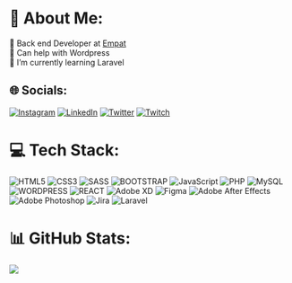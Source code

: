 # 💫 About Me:
🔭 Back end Developer at <a href="https://empat.tech">Empat</a><br>🤝 Can help with Wordpress <br>🌱 I’m currently learning Laravel<br>


## 🌐 Socials:
[![Instagram](https://img.shields.io/badge/Instagram-E4405F?style=for-the-badge&logo=instagram&logoColor=white)](https://instagram.com/akugyaku_) [![LinkedIn](https://img.shields.io/badge/LinkedIn-0077B5?style=for-the-badge&logo=linkedin&logoColor=white)](https://www.linkedin.com/in/zaloha-denys/) [![Twitter](https://img.shields.io/badge/Twitter-1DA1F2?style=for-the-badge&logo=twitter&logoColor=white)](https://twitter.com/WildSear) [![Twitch](https://img.shields.io/badge/Twitch-9146FF?style=for-the-badge&logo=twitch&logoColor=white)](https://www.twitch.tv/wildsear)

# 💻 Tech Stack:
![HTML5](https://img.shields.io/badge/html5-%23E34F26.svg?style=for-the-badge&logo=html5&logoColor=white) ![CSS3](https://img.shields.io/badge/css3-%231572B6.svg?style=for-the-badge&logo=css3&logoColor=white) ![SASS](https://img.shields.io/badge/Sass-CC6699?style=for-the-badge&logo=sass&logoColor=white) ![BOOTSTRAP](https://img.shields.io/badge/Bootstrap-563D7C?style=for-the-badge&logo=bootstrap&logoColor=white) ![JavaScript](https://img.shields.io/badge/javascript-%23323330.svg?style=for-the-badge&logo=javascript&logoColor=%23F7DF1E) ![PHP](https://img.shields.io/badge/php-%23777BB4.svg?style=for-the-badge&logo=php&logoColor=white) ![MySQL](https://img.shields.io/badge/mysql-%2300f.svg?style=for-the-badge&logo=mysql&logoColor=white)  ![WORDPRESS](https://img.shields.io/badge/Wordpress-21759B?style=for-the-badge&logo=wordpress&logoColor=white) ![REACT](https://img.shields.io/badge/React-20232A?style=for-the-badge&logo=react&logoColor=61DAFB) ![Adobe XD](https://img.shields.io/badge/Adobe%20XD-470137?style=for-the-badge&logo=Adobe%20XD&logoColor=#FF61F6) ![Figma](https://img.shields.io/badge/figma-%23F24E1E.svg?style=for-the-badge&logo=figma&logoColor=white) ![Adobe After Effects](https://img.shields.io/badge/Adobe%20After%20Effects-9999FF.svg?style=for-the-badge&logo=Adobe%20After%20Effects&logoColor=white) ![Adobe Photoshop](https://img.shields.io/badge/adobephotoshop-%2331A8FF.svg?style=for-the-badge&logo=adobephotoshop&logoColor=white)    ![Jira](https://img.shields.io/badge/jira-%230A0FFF.svg?style=for-the-badge&logo=jira&logoColor=white) ![Laravel](https://img.shields.io/badge/jira-%230A0FFF.svg?style=for-the-badge&logo=jira&logoColor=white](https://img.shields.io/badge/Laravel-2e2e2e?logo=laravel)) 
# 📊 GitHub Stats:

![](https://github-readme-stats.vercel.app/api/top-langs/?username=ZalohaD&theme=dark&hide_border=false&include_all_commits=true&count_private=false&layout=compact)




<!-- Proudly created with GPRM ( https://gprm.itsvg.in ) -->
